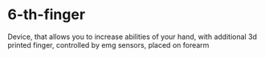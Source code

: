 # 6-th-finger
Device, that allows you to increase abilities of your hand, with additional 3d printed finger, controlled by emg sensors, placed on forearm
